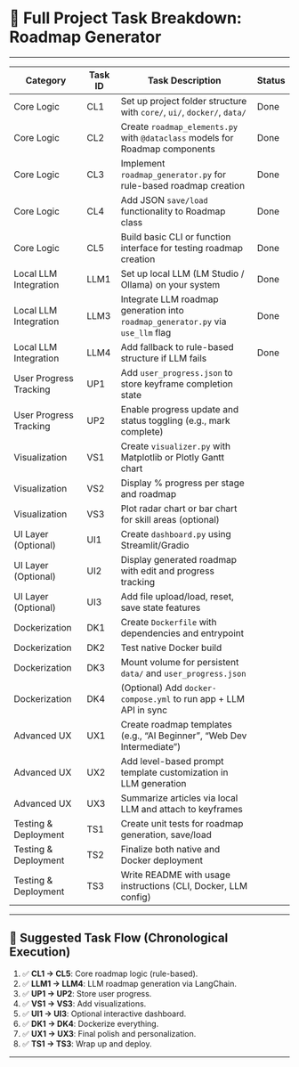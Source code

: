 # 🧭 **Full Project Task Breakdown: Roadmap Generator**

---

| Category               | Task ID | Task Description                                                                | Status |
| ---------------------- | ------- | ------------------------------------------------------------------------------- | ------ |
| Core Logic             | CL1     | Set up project folder structure with `core/`, `ui/`, `docker/`, `data/`         | Done   |
| Core Logic             | CL2     | Create `roadmap_elements.py` with `@dataclass` models for Roadmap components    | Done   |
| Core Logic             | CL3     | Implement `roadmap_generator.py` for rule-based roadmap creation                | Done   |
| Core Logic             | CL4     | Add JSON `save/load` functionality to Roadmap class                             | Done   |
| Core Logic             | CL5     | Build basic CLI or function interface for testing roadmap creation              | Done   |
| Local LLM Integration  | LLM1    | Set up local LLM (LM Studio / Ollama) on your system                            | Done   |
| Local LLM Integration  | LLM3    | Integrate LLM roadmap generation into `roadmap_generator.py` via `use_llm` flag | Done   |
| Local LLM Integration  | LLM4    | Add fallback to rule-based structure if LLM fails                               | Done   |
| User Progress Tracking | UP1     | Add `user_progress.json` to store keyframe completion state                     |        |
| User Progress Tracking | UP2     | Enable progress update and status toggling (e.g., mark complete)                |        |
| Visualization          | VS1     | Create `visualizer.py` with Matplotlib or Plotly Gantt chart                    |        |
| Visualization          | VS2     | Display % progress per stage and roadmap                                        |        |
| Visualization          | VS3     | Plot radar chart or bar chart for skill areas (optional)                        |        |
| UI Layer (Optional)    | UI1     | Create `dashboard.py` using Streamlit/Gradio                                    |        |
| UI Layer (Optional)    | UI2     | Display generated roadmap with edit and progress tracking                       |        |
| UI Layer (Optional)    | UI3     | Add file upload/load, reset, save state features                                |        |
| Dockerization          | DK1     | Create `Dockerfile` with dependencies and entrypoint                            |        |
| Dockerization          | DK2     | Test native Docker build                                                        |        |
| Dockerization          | DK3     | Mount volume for persistent `data/` and `user_progress.json`                    |        |
| Dockerization          | DK4     | (Optional) Add `docker-compose.yml` to run app + LLM API in sync                |        |
| Advanced UX            | UX1     | Create roadmap templates (e.g., “AI Beginner”, “Web Dev Intermediate”)          |        |
| Advanced UX            | UX2     | Add level-based prompt template customization in LLM generation                 |        |
| Advanced UX            | UX3     | Summarize articles via local LLM and attach to keyframes                        |        |
| Testing & Deployment   | TS1     | Create unit tests for roadmap generation, save/load                             |        |
| Testing & Deployment   | TS2     | Finalize both native and Docker deployment                                      |        |
| Testing & Deployment   | TS3     | Write README with usage instructions (CLI, Docker, LLM config)                  |        |

---

## 🔄 Suggested Task Flow (Chronological Execution)

1. ✅ **CL1 → CL5**: Core roadmap logic (rule-based).
2. ✅ **LLM1 → LLM4**: LLM roadmap generation via LangChain.
3. ✅ **UP1 → UP2**: Store user progress.
4. ✅ **VS1 → VS3**: Add visualizations.
5. ✅ **UI1 → UI3**: Optional interactive dashboard.
6. ✅ **DK1 → DK4**: Dockerize everything.
7. ✅ **UX1 → UX3**: Final polish and personalization.
8. ✅ **TS1 → TS3**: Wrap up and deploy.

---
